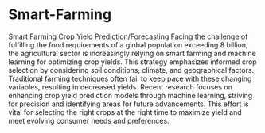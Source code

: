 # Smart-Farming
Smart Farming Crop Yield Prediction/Forecasting 
Facing the challenge of fulfilling the food requirements of a global population exceeding 8 billion, the agricultural sector is increasingly relying on smart farming and machine learning for optimizing crop yields. This strategy emphasizes informed crop selection by considering soil conditions, climate, and geographical factors. Traditional farming techniques often fail to keep pace with these changing variables, resulting in decreased yields. Recent research focuses on enhancing crop yield prediction models through machine learning, striving for precision and identifying areas for future advancements. This effort is vital for selecting the right crops at the right time to maximize yield and meet evolving consumer needs and preferences.

